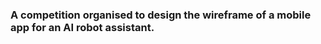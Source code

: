 <h3>A competition organised to design the wireframe of a mobile app for an AI robot assistant.</h3>
